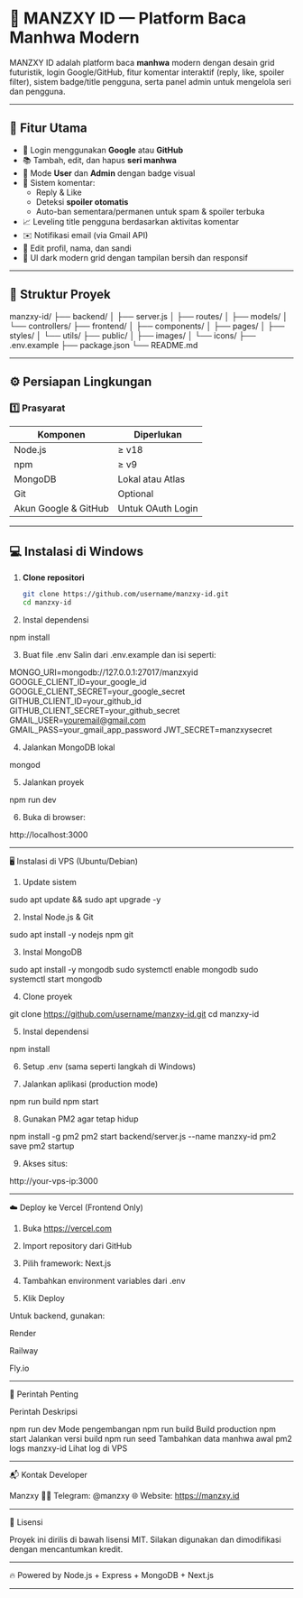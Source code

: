 # 🌌 MANZXY ID — Platform Baca Manhwa Modern

MANZXY ID adalah platform baca **manhwa** modern dengan desain grid futuristik, login Google/GitHub, fitur komentar interaktif (reply, like, spoiler filter), sistem badge/title pengguna, serta panel admin untuk mengelola seri dan pengguna.

---

## 🚀 Fitur Utama

- 🔐 Login menggunakan **Google** atau **GitHub**
- 📚 Tambah, edit, dan hapus **seri manhwa**
- 🧭 Mode **User** dan **Admin** dengan badge visual
- 💬 Sistem komentar:
  - Reply & Like
  - Deteksi **spoiler otomatis**
  - Auto-ban sementara/permanen untuk spam & spoiler terbuka
- 📈 Leveling title pengguna berdasarkan aktivitas komentar
- ✉️ Notifikasi email (via Gmail API)
- 🧾 Edit profil, nama, dan sandi
- 🌙 UI dark modern grid dengan tampilan bersih dan responsif

---

## 🧩 Struktur Proyek

manzxy-id/ ├── backend/ │   ├── server.js │   ├── routes/ │   ├── models/ │   └── controllers/ ├── frontend/ │   ├── components/ │   ├── pages/ │   ├── styles/ │   └── utils/ ├── public/ │   ├── images/ │   └── icons/ ├── .env.example ├── package.json └── README.md

---

## ⚙️ Persiapan Lingkungan

### 1️⃣ Prasyarat

| Komponen | Diperlukan |
|-----------|-------------|
| Node.js | ≥ v18 |
| npm | ≥ v9 |
| MongoDB | Lokal atau Atlas |
| Git | Optional |
| Akun Google & GitHub | Untuk OAuth Login |

---

## 💻 Instalasi di Windows

1. **Clone repositori**
   ```bash
   git clone https://github.com/username/manzxy-id.git
   cd manzxy-id

2. Instal dependensi

npm install


3. Buat file .env Salin dari .env.example dan isi seperti:

MONGO_URI=mongodb://127.0.0.1:27017/manzxyid
GOOGLE_CLIENT_ID=your_google_id
GOOGLE_CLIENT_SECRET=your_google_secret
GITHUB_CLIENT_ID=your_github_id
GITHUB_CLIENT_SECRET=your_github_secret
GMAIL_USER=youremail@gmail.com
GMAIL_PASS=your_gmail_app_password
JWT_SECRET=manzxysecret


4. Jalankan MongoDB lokal

mongod


5. Jalankan proyek

npm run dev


6. Buka di browser:

http://localhost:3000




---

🖥️ Instalasi di VPS (Ubuntu/Debian)

1. Update sistem

sudo apt update && sudo apt upgrade -y


2. Instal Node.js & Git

sudo apt install -y nodejs npm git


3. Instal MongoDB

sudo apt install -y mongodb
sudo systemctl enable mongodb
sudo systemctl start mongodb


4. Clone proyek

git clone https://github.com/username/manzxy-id.git
cd manzxy-id


5. Instal dependensi

npm install


6. Setup .env (sama seperti langkah di Windows)


7. Jalankan aplikasi (production mode)

npm run build
npm start


8. Gunakan PM2 agar tetap hidup

npm install -g pm2
pm2 start backend/server.js --name manzxy-id
pm2 save
pm2 startup


9. Akses situs:

http://your-vps-ip:3000




---

☁️ Deploy ke Vercel (Frontend Only)

1. Buka https://vercel.com


2. Import repository dari GitHub


3. Pilih framework: Next.js


4. Tambahkan environment variables dari .env


5. Klik Deploy



Untuk backend, gunakan:

Render

Railway

Fly.io



---

🔧 Perintah Penting

Perintah	Deskripsi

npm run dev	Mode pengembangan
npm run build	Build production
npm start	Jalankan versi build
npm run seed	Tambahkan data manhwa awal
pm2 logs manzxy-id	Lihat log di VPS



---

📬 Kontak Developer

Manzxy
🧑‍💻 Telegram: @manzxy
🌐 Website: https://manzxy.id


---

📜 Lisensi

Proyek ini dirilis di bawah lisensi MIT.
Silakan digunakan dan dimodifikasi dengan mencantumkan kredit.


---

🔥 Powered by Node.js + Express + MongoDB + Next.js


---
